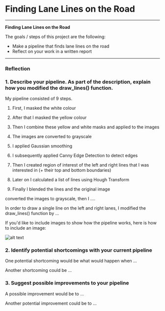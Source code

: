 # **Finding Lane Lines on the Road** 

---

**Finding Lane Lines on the Road**

The goals / steps of this project are the following:
* Make a pipeline that finds lane lines on the road
* Reflect on your work in a written report


[//]: # (Image References)

[image1]: ./examples/grayscale.jpg "Grayscale"
---

### Reflection

### 1. Describe your pipeline. As part of the description, explain how you modified the draw_lines() function.

My pipeline consisted of 9 steps. 
1) First, I masked the white colour

2) After that I masked the yellow colour

3) Then I combine these yellow and white masks and applied to the images

4) The images are converted to grayscale

5) I applied Gaussian smoothing

6) I subsequently applied Canny Edge Detection to detect edges

7) Then I created region of interest of the left and right lines that I was interested in (+ their top and bottom boundaries)

8) Later on I calculated a list of lines using Hough Transform

9) Finally I blended the lines and the original image

converted the images to grayscale, then I .... 

In order to draw a single line on the left and right lanes, I modified the draw_lines() function by ...

If you'd like to include images to show how the pipeline works, here is how to include an image: 

![alt text][image1]


### 2. Identify potential shortcomings with your current pipeline


One potential shortcoming would be what would happen when ... 

Another shortcoming could be ...


### 3. Suggest possible improvements to your pipeline

A possible improvement would be to ...

Another potential improvement could be to ...
